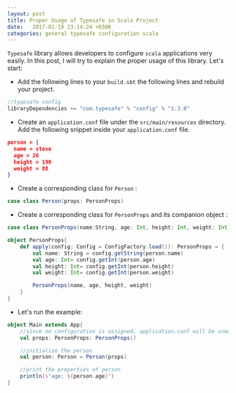 ```yaml
---
layout: post
title: Proper Usage of Typesafe in Scala Project
date:   2017-01-19 23:14:24 +0300
categories: general typesafe configuration scala
---
```


`Typesafe` library allows developers to configure `scala` applications very easily. In this post, I will try to explain the proper usage of this library.
Let's start:

* Add the following lines to your `build.sbt` the following lines and rebuild your project.

```scala
//typesafe config
libraryDependencies += "com.typesafe" % "config" % "1.3.0"
```

* Create an `application.conf` file under the `src/main/resources` directory. Add the following snippet inside your `application.conf` file.

```json
person = {
  name = steve
  age = 26
  height = 190
  weight = 88
}
```

* Create a corresponding class for `Person` :

```scala
case class Person(props: PersonProps)
```

* Create a corresponding class for `PersonProps` and its companion object :

```scala
case class PersonProps(name:String, age: Int, height: Int, weight: Int)

object PersonProps{
    def apply(config: Config = ConfigFactory.load()): PersonProps = {
        val name: String = config.getString(person.name)
        val age: Int= config.getInt(person.age)
        val height: Int= config.getInt(person.height)
        val weight: Int= config.getInt(person.weight)

        PersonProps(name, age, height, weight)
    }
}
```


* Let's run the example:

```scala
object Main extends App{
    //since no configuration is assigned, application.conf will be used by default
    val props: PersonProps: PersonProps()

    //initialize the person
    val person: Person = Person(props)

    //print the properties of person
    println(s"age: ${person.age}")
}

```





